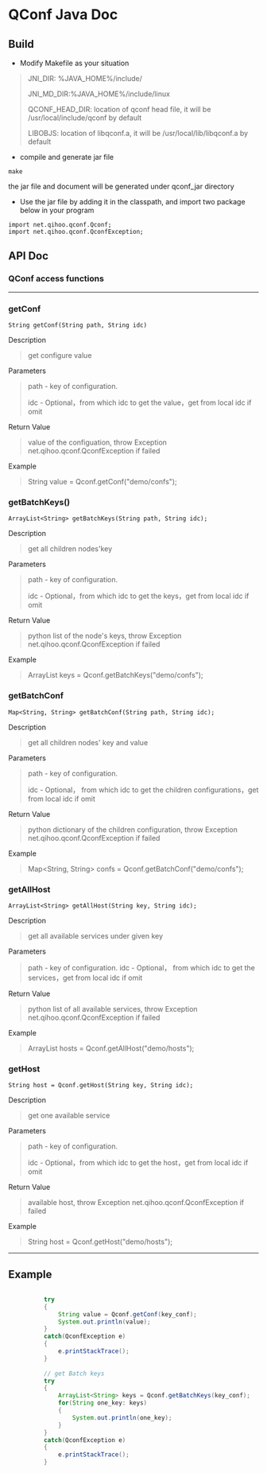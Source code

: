 QConf Java Doc
=====
## Build
- Modify Makefile as your situation
>JNI_DIR: %JAVA_HOME%/include/
>
>JNI_MD_DIR:%JAVA_HOME%/include/linux
>
>QCONF_HEAD_DIR: location of qconf head file, it will be /usr/local/include/qconf by default
>
>LIBOBJS: location of libqconf.a, it will be /usr/local/lib/libqconf.a by default

- compile and generate jar file

```
make

```

the jar file and document will be generated under qconf_jar directory

- Use the jar file by adding it in the classpath, and import two package below in your program

```
import net.qihoo.qconf.Qconf;
import net.qihoo.qconf.QconfException;

```



## API Doc


### QConf access functions 

----

### getConf

`String getConf(String path, String idc)`

Description
>get configure value

Parameters
>path - key of configuration.
>
>idc - Optional，from which idc to get the value，get from local idc if  omit

Return Value
>value of the configuation, throw Exception net.qihoo.qconf.QconfException if failed 
 
Example 
 >String value = Qconf.getConf("demo/confs"); 

### getBatchKeys()

`ArrayList<String> getBatchKeys(String path, String idc);`

Description

>get all children nodes'key

Parameters
>path - key of configuration.
>
>idc - Optional，from which idc to get the keys，get from local idc if  omit

Return Value
>python list of the node's keys, throw Exception net.qihoo.qconf.QconfException if failed 
 
Example 
 > ArrayList<String> keys = Qconf.getBatchKeys("demo/confs");
 

### getBatchConf

`Map<String, String> getBatchConf(String path, String idc);`

Description
>get all children nodes' key and value

Parameters
>path - key of configuration.
>
>idc - Optional， from which idc to get the children configurations，get from local idc if  omit

Return Value
>python dictionary of the children configuration, throw Exception net.qihoo.qconf.QconfException if failed 
 
 Example 
 >Map<String, String> confs = Qconf.getBatchConf("demo/confs");
 

### getAllHost

`ArrayList<String> getAllHost(String key, String idc);`

Description
>get all available services under given key

Parameters
>path - key of configuration.
>idc - Optional， from which idc to get the services，get from local idc if  omit

Return Value
>python list of all available services, throw Exception net.qihoo.qconf.QconfException if failed 

Example 
>ArrayList<String> hosts = Qconf.getAllHost("demo/hosts");

### getHost

`String host = Qconf.getHost(String key, String idc);`

Description
>get one available service

Parameters
>path - key of configuration.
>
>idc - Optional，from which idc to get the host，get from local idc if  omit

Return Value
>available host, throw Exception net.qihoo.qconf.QconfException if failed 
 
Example 
>String host = Qconf.getHost("demo/hosts");

---
## Example

``` java

		  try
          {
              String value = Qconf.getConf(key_conf);
              System.out.println(value);
          }
          catch(QconfException e)
          {
              e.printStackTrace();
          }
          
          // get Batch keys
          try
          {
              ArrayList<String> keys = Qconf.getBatchKeys(key_conf);
              for(String one_key: keys)
              {
                  System.out.println(one_key);
              }
          }
          catch(QconfException e)
          {
              e.printStackTrace();
          }
          
 ```
